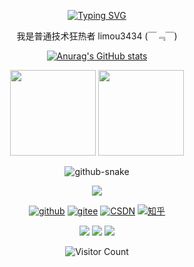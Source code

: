 <div id="title" align=center>
  
  [![Typing SVG](https://readme-typing-svg.herokuapp.com?font=Edu+AU+VIC+WA+NT+Hand&weight=500&size=25&pause=1000&color=7351B6CD&center=true&random=true&width=435&lines=limou3434;welcome+your+visit)](https://git.io/typing-svg)
  
  <p>我是普通技术狂热者 limou3434 (￣﹃￣)</p>
  
  [![Anurag's GitHub stats](https://github-readme-stats.vercel.app/api?username=limou3434&show_icons=true&theme=tokyonight)](https://github.com/anuraghazra/github-readme-stats)

  <img
  align=""
  height="137px"
  src="https://github-readme-stats.vercel.app/api?username=limou3434&hide_title=true&hide_border=true&show_icons=true&include_all_commits=true&line_height=21&bg_color=0,EC6C6C,FFD479,FFFC79,73FA79&theme=graywhite&locale=cn"
  />
  <img
  align=""
  height="137px"
  src="https://github-readme-stats.vercel.app/api/top-langs/?username=limou3434&hide_title=true&hide_border=true&layout=compact&bg_color=0,73FA79,73FDFF,D783FF&theme=graywhite&locale=cn"
  />


  
  <picture>
    <source media="(prefers-color-scheme: dark)" srcset="https://raw.githubusercontent.com/limou3434/limou3434/93c0500586395e0610dce74c5f77c73bbb360022/github-contribution-grid-snake-dark.svg" />
    <source media="(prefers-color-scheme: light)" srcset="https://raw.githubusercontent.com/limou3434/limou3434/93c0500586395e0610dce74c5f77c73bbb360022/github-contribution-grid-snake.svg" />
    <img alt="github-snake" src="github-snake.svg" />
  </picture>
  
  <p align="center">
    <a href="https://skillicons.dev">
      <img src="https://skillicons.dev/icons?i=c,cpp,go,nodejs,java,python,spring,flask,linux,vim,git,docker,kubernetes,redis,mysql,nginx,elasticsearch" />
    </a>
  </p>

  [![github](https://img.shields.io/badge/github-limou3434-red)](https://github.com/limou3434)
  [![gitee](https://img.shields.io/badge/gitee-limou3434-orange)](https://gitee.com/limou3434)
  [![CSDN](https://img.shields.io/badge/CSDN-limou3434-yellow)](https://blog.csdn.net/m0_73168361?spm=1000.2115.3001.5343)
  [![知乎](https://img.shields.io/badge/%E7%9F%A5%E4%B9%8E-limou3434-green)](https://www.zhihu.com/people/limou3434)
  
  ![](https://img.shields.io/badge/爱好-技术-cyan)
  ![](https://img.shields.io/badge/厌恶-随意-blue) 
  ![](https://img.shields.io/badge/性格-沉稳-purple)
  
  ![Visitor Count](https://profile-counter.glitch.me/limou3434/count.svg)
</div>


